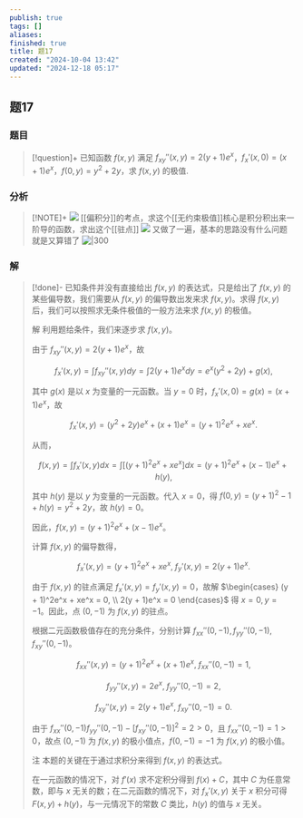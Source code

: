 ```yaml
---
publish: true
tags: []
aliases: 
finished: true
title: 题17
created: "2024-10-04 13:42"
updated: "2024-12-18 05:17"
---
```

## 题17
### 题目
> [!question]+
> 已知函数 $f(x,y)$ 满足 $f_{xy}''(x,y) = 2(y+1)e^x$，$f_x'(x,0) = (x+1)e^x$，$f(0,y) = y^2 + 2y$，求 $f(x,y)$ 的极值.
### 分析
> [!NOTE]+
> ![](https://img.hwenyi.tech/202411251422121.webp)
> [[偏积分]]的考点，求这个[[无约束极值]]核心是积分积出来一阶导的函数，求出这个[[驻点]]
> ![](https://img.hwenyi.tech/202411251422742.webp)
> 又做了一遍，基本的思路没有什么问题就是又算错了
> ![|300](https://img.hwenyi.tech/202412181309445.webp)
### 解
> [!done]-
> 已知条件并没有直接给出 $f(x, y)$ 的表达式，只是给出了 $f(x, y)$ 的某些偏导数，我们需要从 $f(x, y)$ 的偏导数出发来求 $f(x, y)$。求得 $f(x, y)$ 后，我们可以按照求无条件极值的一般方法来求 $f(x, y)$ 的极值。
> 
> 解 利用题给条件，我们来逐步求 $f(x, y)$。
> 
> 由于 $f_{xy}''(x, y) = 2(y + 1)e^x$，故
> 
> $$
> f_x'(x, y) = \int f_{xy}''(x, y) dy = \int 2(y + 1)e^x dy = e^x(y^2 + 2y) + g(x),
> $$
> 
> 其中 $g(x)$ 是以 $x$ 为变量的一元函数。当 $y = 0$ 时，$f_x'(x, 0) = g(x) = (x + 1)e^x$，故
> 
> $$
> f_x'(x, y) = (y^2 + 2y)e^x + (x + 1)e^x = (y + 1)^2e^x + xe^x.
> $$
> 
> 从而，
> 
> $$
> f(x, y) = \int f_x'(x, y) dx = \int [(y + 1)^2e^x + xe^x] dx = (y + 1)^2e^x + (x - 1)e^x + h(y),
> $$
> 
> 其中 $h(y)$ 是以 $y$ 为变量的一元函数。代入 $x = 0$，得 $f(0, y) = (y + 1)^2 - 1 + h(y) = y^2 + 2y$，故 $h(y) = 0$。
> 
> 因此，$f(x, y) = (y + 1)^2e^x + (x - 1)e^x$。
> 
> 计算 $f(x, y)$ 的偏导数得，
> 
> $$
> f_x'(x, y) = (y + 1)^2e^x + xe^x,\; f_y'(x, y) = 2(y + 1)e^x.
> $$
> 
> 由于 $f(x, y)$ 的驻点满足 $f_x'(x, y) = f_y'(x, y) = 0$，故解 $\begin{cases} (y + 1)^2e^x + xe^x = 0, \\ 2(y + 1)e^x = 0 \end{cases}$ 得 $x = 0, y = -1$。因此，点 $(0, -1)$ 为 $f(x, y)$ 的驻点。
> 
> 根据二元函数极值存在的充分条件，分别计算 $f_{xx}''(0, -1), f_{yy}''(0, -1), f_{xy}''(0, -1)$。
> 
> $$
> f_{xx}''(x, y) = (y + 1)^2e^x + (x + 1)e^x,\; f_{xx}''(0, -1) = 1,
> $$
> 
> $$
> f_{yy}''(x, y) = 2e^x,\; f_{yy}''(0, -1) = 2,
> $$
> 
> $$
> f_{xy}''(x, y) = 2(y + 1)e^x,\; f_{xy}''(0, -1) = 0.
> $$
> 
> 由于 $f_{xx}''(0, -1)f_{yy}''(0, -1) - [f_{xy}''(0, -1)]^2 = 2 > 0$，且 $f_{xx}''(0, -1) = 1 > 0$，故点 $(0, -1)$ 为 $f(x, y)$ 的极小值点，$f(0, -1) = -1$ 为 $f(x, y)$ 的极小值。
> 
> 注 本题的关键在于通过求积分来得到 $f(x, y)$ 的表达式。
> 
> 在一元函数的情况下，对 $f'(x)$ 求不定积分得到 $f(x) + C$，其中 $C$ 为任意常数，即与 $x$ 无关的数；在二元函数的情况下，对 $f_x'(x, y)$ 关于 $x$ 积分可得 $F(x, y) + h(y)$，与一元情况下的常数 $C$ 类比，$h(y)$ 的值与 $x$ 无关。